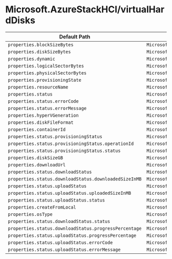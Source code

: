 # Microsoft.AzureStackHCI/virtualHardDisks

| Default Path | Alias |
|---|---|
| `properties.blockSizeBytes` | `Microsoft.AzureStackHCI/virtualharddisks/blockSizeBytes` |
| `properties.diskSizeBytes` | `Microsoft.AzureStackHCI/virtualharddisks/diskSizeBytes` |
| `properties.dynamic` | `Microsoft.AzureStackHCI/virtualharddisks/dynamic` |
| `properties.logicalSectorBytes` | `Microsoft.AzureStackHCI/virtualharddisks/logicalSectorBytes` |
| `properties.physicalSectorBytes` | `Microsoft.AzureStackHCI/virtualharddisks/physicalSectorBytes` |
| `properties.provisioningState` | `Microsoft.AzureStackHCI/virtualharddisks/provisioningState` |
| `properties.resourceName` | `Microsoft.AzureStackHCI/virtualharddisks/resourceName` |
| `properties.status` | `Microsoft.AzureStackHCI/virtualharddisks/status` |
| `properties.status.errorCode` | `Microsoft.AzureStackHCI/virtualharddisks/status.errorCode` |
| `properties.status.errorMessage` | `Microsoft.AzureStackHCI/virtualharddisks/status.errorMessage` |
| `properties.hyperVGeneration` | `Microsoft.AzureStackHCI/virtualharddisks/hyperVGeneration` |
| `properties.diskFileFormat` | `Microsoft.AzureStackHCI/virtualharddisks/diskFileFormat` |
| `properties.containerId` | `Microsoft.AzureStackHCI/virtualharddisks/containerId` |
| `properties.status.provisioningStatus` | `Microsoft.AzureStackHCI/virtualharddisks/status.provisioningStatus` |
| `properties.status.provisioningStatus.operationId` | `Microsoft.AzureStackHCI/virtualharddisks/status.provisioningStatus.operationId` |
| `properties.status.provisioningStatus.status` | `Microsoft.AzureStackHCI/virtualharddisks/status.provisioningStatus.status` |
| `properties.diskSizeGB` | `Microsoft.AzureStackHCI/virtualharddisks/diskSizeGB` |
| `properties.downloadUrl` | `Microsoft.AzureStackHCI/virtualharddisks/downloadUrl` |
| `properties.status.downloadStatus` | `Microsoft.AzureStackHCI/virtualharddisks/status.downloadStatus` |
| `properties.status.downloadStatus.downloadedSizeInMB` | `Microsoft.AzureStackHCI/virtualharddisks/status.downloadStatus.downloadedSizeInMB` |
| `properties.status.uploadStatus` | `Microsoft.AzureStackHCI/virtualharddisks/status.uploadStatus` |
| `properties.status.uploadStatus.uploadedSizeInMB` | `Microsoft.AzureStackHCI/virtualharddisks/status.uploadStatus.uploadedSizeInMB` |
| `properties.status.uploadStatus.status` | `Microsoft.AzureStackHCI/virtualharddisks/status.uploadStatus.status` |
| `properties.createFromLocal` | `Microsoft.AzureStackHCI/virtualharddisks/createFromLocal` |
| `properties.osType` | `Microsoft.AzureStackHCI/virtualharddisks/osType` |
| `properties.status.downloadStatus.status` | `Microsoft.AzureStackHCI/virtualharddisks/status.downloadStatus.status` |
| `properties.status.downloadStatus.progressPercentage` | `Microsoft.AzureStackHCI/virtualharddisks/status.downloadStatus.progressPercentage` |
| `properties.status.uploadStatus.progressPercentage` | `Microsoft.AzureStackHCI/virtualharddisks/status.uploadStatus.progressPercentage` |
| `properties.status.uploadStatus.errorCode` | `Microsoft.AzureStackHCI/virtualharddisks/status.uploadStatus.errorCode` |
| `properties.status.uploadStatus.errorMessage` | `Microsoft.AzureStackHCI/virtualharddisks/status.uploadStatus.errorMessage` |

